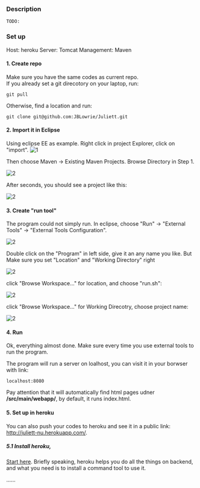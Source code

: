 ### Description

	TODO:

### Set up
	
Host: heroku
Server: Tomcat
Management: Maven


#### 1. Create repo

Make sure you have the same codes as current repo.  
If you already set a git direcotory on your laptop, run:  

	git pull

Otherwise, find a location and run:  

	git clone git@github.com:JBLowrie/Juliett.git
	
#### 2. Import it in Eclipse

Using eclipse EE as example. Right click in project Explorer, click on "import". 
![1](https://raw.githubusercontent.com/JBLowrie/Juliett/master/readme_image1.png)

Then choose Maven -> Existing Maven Projects. Browse Directory in Step 1.

![2](https://raw.githubusercontent.com/JBLowrie/Juliett/master/readme_image2.png)

After seconds, you should see a project like this:

![2](https://raw.githubusercontent.com/JBLowrie/Juliett/master/readme_image3.png)

#### 3. Create "run tool"

The program could not simply run. In eclipse, choose "Run" -> "External Tools" -> "External Tools Configuration".  

![2](https://raw.githubusercontent.com/JBLowrie/Juliett/master/readme_image4.png)

Double click on the "Program" in left side, give it an any name you like. But Make sure you set "Location" and "Working Directory" right

![2](https://raw.githubusercontent.com/JBLowrie/Juliett/master/readme_image5.png)

click "Browse Workspace..." for location, and choose "run.sh":

![2](https://raw.githubusercontent.com/JBLowrie/Juliett/master/readme_image7.png)

click "Browse Workspace..." for Working Direcotry, choose project name:

![2](https://raw.githubusercontent.com/JBLowrie/Juliett/master/readme_image6.png)

#### 4. Run
Ok, everything almost done. Make sure every time you use external tools to run the program.

The program will run a server on loalhost, you can visit it in your borwser with link: 
	
	localhost:8080

Pay attention that it will automatically find html pages udner **/src/main/webapp/**, by default, it runs index.html. 

#### 5. Set up in heroku

You can also push your codes to heroku and see it in a public link: http://juliett-nu.herokuapp.com/. 

##### 5.1 Install heroku, 
[Start here]("https://devcenter.heroku.com/articles/quickstart"). Briefly speaking, heroku helps you do all the things on backend, and what you need is to install a command tool to use it.

......

